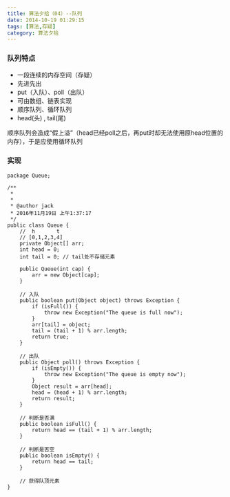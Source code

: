 ```yaml
---
title: 算法夕拾（04）--队列
date: 2014-10-19 01:29:15
tags: [算法,存疑]
category: 算法夕拾
---
```

### 队列特点
- 一段连续的内存空间（存疑）
- 先进先出
- put（入队）、poll（出队）
- 可由数组、链表实现
- 顺序队列、循环队列
- head(头) , tail(尾)
<!--more-->
顺序队列会造成“假上溢”（head已经poll之后，再put时却无法使用原head位置的内存），于是应使用循环队列 

### 实现

```
package Queue;

/**
 * 
 * 
 * @author jack
 * 2016年11月19日 上午1:37:17
 */
public class Queue {
	//  h       t
	// [0,1,2,3,4]
	private Object[] arr;
	int head = 0;
	int tail = 0; // tail处不存储元素

	public Queue(int cap) {
		arr = new Object[cap];
	}

	// 入队
	public boolean put(Object object) throws Exception {
		if (isFull()) {
			throw new Exception("The queue is full now");
		}
		arr[tail] = object;
		tail = (tail + 1) % arr.length;
		return true;
	}

	// 出队
	public Object poll() throws Exception {
		if (isEmpty()) {
			throw new Exception("The queue is empty now");
		}
		Object result = arr[head];
		head = (head + 1) % arr.length;
		return result;
	}

	// 判断是否满
	public boolean isFull() {
		return head == (tail + 1) % arr.length;
	}

	// 判断是否空
	public boolean isEmpty() {
		return head == tail;
	}

	// 获得队顶元素
}

```



